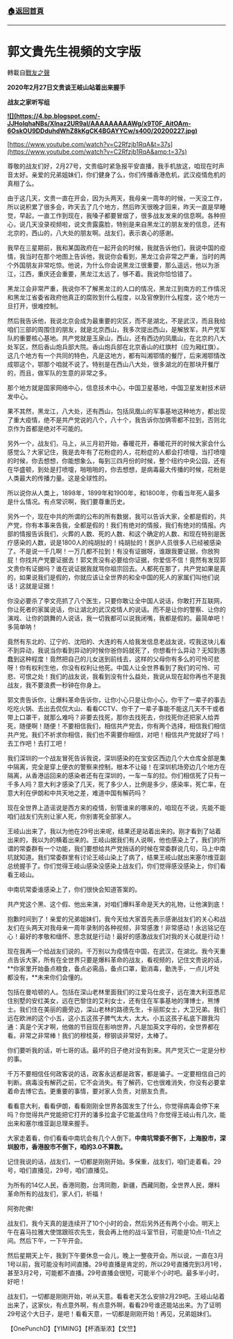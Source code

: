 ###  [:house:返回首頁](https://github.com/ourhimalayas/txt)
---
# 郭文貴先生視頻的文字版
轉載自[戰友之聲](http://littleantvoice.blogspot.com)

**2020年2月27日文贵谈王岐山站着出来握手**

**战友之家听写组**

**[!\[\](https://4.bp.blogspot.com/-JJHoIqhaNBs/Xlnaz2UR9aI/AAAAAAAAAWg/x9T0F_AitOAm-6OskOU9DDduhdWhZ8kKgCK4BGAYYCw/s400/20200227.jpg)](http://4.bp.blogspot.com/-JJHoIqhaNBs/Xlnaz2UR9aI/AAAAAAAAAWg/x9T0F_AitOAm-6OskOU9DDduhdWhZ8kKgCK4BGAYYCw/s1600/20200227.jpg)**

[https://www.youtube.com/watch?v=C2Rfzjb1RqA&t=37s](https://www.youtube.com/watch?v=C2Rfzjb1RqA&amp;t=37s)



尊敬的战友们好，2月27号，文贵临时紧急报平安直播，我手机放这，咱现在时声音太好。亲爱的兄弟姐妹们，你们健身了么，你们传播香港危机，武汉疫情危机的真相了么。



由于这几天，文贵一直在开会，因为头两天，我母亲一周年的时候，一天没工作，所以说积累了很多会，昨天去了几个地方，然后昨天很晚才回来，昨天一直是早睡觉，早起，一直工作到现在，我嗓子都要冒烟了，很多战友发来的信息啊。各种担心，说几天没录视频啦，说文贵露露脸，特别是来自黑龙江的朋友发的信息，还有北京的，西山的，八大处的朋友啊。战友们，表示衷心的感谢。



我早在三星期前，我和某国政府在一起开会的时候，我就告诉他们，我说中国的疫情，我当时在那个地图上告诉他，我说你会看到，黑龙江会非常之严重，当时的两个外国朋友非常吃惊。他说，为什么你会说黑龙江很重要，那么遥远，他以为浙江，江西，重庆还会重要，黑龙江太远了，够不着。我说你恰恰错了。

黑龙江会非常严重，我说你不了解黑龙江的人口的情况，黑龙江到南方的工作情况和黑龙江省委省政府他真正的腐败到什么程度，以及官僚到什么程度，这个地方一旦打开，很难控制。



然后我告诉他，我说北京会成为最重要的灾区，而不是湖北，不是武汉，而且我给咱们三部的周围住的朋友，就是北京西山，我多次提出西山，是解放军，共产党军队的重要核心基地。共产党就是玉泉山，西山，还有西边的凤凰山，在北京的八大处军区，然后香山炮兵部大院。香山炮兵部在北京香山的红旗村（应为厢红旗）。这几个地方有一个共同的特色，凡是这地方，都有叫湘鄂情的餐厅，后来湘鄂情改成鄂这个，鄂那个咱就不说了。特别是在西山八大处，很多湖北的在那块开餐厅的，而且，做军队的生意的非常之多。



那个地方就是国家网络中心，信息技术中心，中国卫星基地，中国卫星发射技术研发中心。

果不其然，黑龙江，八大处，还有西山，包括凤凰山的军事基地这种地方，都出现了重大疫情，绝不是共产党说的八个，八十个，我告诉你加俩零都不拉到，否则北京作为首都是绝对不可能的。



另外一个，战友们，马上，从三月初开始，春暖花开，春暖花开的时候大家会什么感觉么？大家记住，我是去年有了花粉症的人，花粉症的人都会打喷嚏，当打喷嚏的时候，你去想想，你能想象么，每到三四月份的时候，整个纽约中央公园，还有在华盛顿，到处是打喷嚏，啪啪啪的，你去想想，是病毒最大传播的时候，花粉是人类最大的传播力量。这是全球性的。



所以说你从人类上，1898年，1899年和1900年，和1800年，你看当年死人最多是什么情况。有点常识啊，我们要尊重历史。



另外一个，现在中共的所谓的公布的所有数据，我可以告诉大家，全都是假的，共产党，你有本事来告我，全都是假的！我们有绝对的情报，我们有绝对的情报。内部的情报告诉我们，火葬的人数、死的人数、和这个确定的人数、和现在特别是医疗感染的人数，说是1800人的纯胡扯的！纯胡扯的！医护人员很多人已经被感染了。不是说一千几啊！一万几都不拉到！有没有证据呀，谁跟我要证据，你放狗屁！你找共产党要证据去！郭文贵没有必要给你证据，你爱信不信！竟然有发现郭文贵你有证据吗？谁在说证据我就骂你祖宗回去。人都死在那了，共产党如果是真的，如果说我们是假的，你就应该让全世界的和全中国的死人的家属们叫他们说话！这就是证据！



你没必要杀了李文亮抓了八个医生，只要你敢让全中国人说话，你敢打开互联网，你让死者的家属说话，你让湖北的武汉疫情人的说话。而不是让你的警察、让你的演戏、让你的跳舞的人说话，我一切我都可以说我闭嘴，我都是假的。最简单吧！多简单呐！



竟然有东北的、辽宁的、沈阳的、大连的有人给我发信息老战友说，哎我这块儿看不到异动，我说当你看到异动的时候你爸你妈就死了，你想看什么异动？无知到愚蠢到这种程度！竟然把自己的儿女送到前线去，这样的父母你有多么的可怜可悲呀！你有权利生他，你没有权利让他死。中国人让全世界看到了我们的可怜、可悲、可恨之处！我们的战友说，我看到没有什么益处，我说从现在起你再也不是我战友，我不要浪费一秒钟在你身上。



郭文贵告诉你，让爆料革命告诉你，让你小心只是让你小心，你干了一辈子的事去吃吃火锅、去出去侃侃大山、看看CCTV、你干了一辈子事能不能这几天不干或者带上口罩干，就那么难吗？非要去找死，那你去找死去，你找死你还把家人给弄死，随便啊！随便！不要相信我们，相信共产党去，你有两个选择，相信我们相信共产党。我们不祈求你相信，我们也不需要你相信，对吧！相信共产党就好了吗！去工作吧！去打工吧！



我们深圳的一个战友冒死告诉我说，深圳感染的在宝安区西边几个大仓库全部是集中隔离，完全是穿上便衣的警察来控制，根本不让碰！在深圳机场旁边几个地方在隔离，从香港运回来的感染者还有在深圳的，一车一车的拉。你们相信死了只有一千多人吗？意大利才感染了几天，死了多少人，比例是多少，感染率，死亡率，在意大利在伊朗和中共天地之差，难道中国有解药吗？



现在全世界上造谣说是西方来的疫情，别管谁来的哪来的，咱现在不说，先能不能咱们战友们先别让家人死，你别害死全部家人。



王岐山出来了，我以为他在29号出来呢，结果还是站着出来的。刚才看到了站着出来的，我以为的横着出来的。王岐山据我们有人说啊，他也感染上了，我们的所谓的常委群有一个功能，我们要想给共产党捎话的时候在常委群说几句，马上中南坑就知道。我们常委群里有讨论王岐山染上了病了，结果王岐山就出来塞尔维亚副总统握手了。你们觉得王岐山感染没感染上战友们，你们觉得感没感染上，你们看看王岐山。



中南坑常委谁感染上了，你们很快会知道答案的。



共产党这个黑、这个假、他出来演，对咱们爆料革命是天大的礼物，让他演到底！

抱歉时间到了！亲爱的兄弟姐妹们，我今天给大家首先表示感谢战友们的关心和战友们在头两天对我母亲一周年录制的各种视频，非常感激！非常感动！永远铭记在心！最好的孝敬和缅怀、思念就是行动！最好的感激战友们对我的关心就是行动！

现在我再一个给战友们说的。千万别以为疫情在中国，在武汉，在湖北。我今天重点告诉大家，所有在全世界只要是爆料革命的战友，看视频的，记住文贵说的话，**你家里开始备点粮食，备点必需品，备点口罩，勤消毒，勤洗手，一点儿坏处都没有，**未来你们会懂的。

包括在曼哈顿的人。包括在深山老林里面我们的江爱马仕皮子，远在澳大利亚悉尼住别墅的安红美女，远在巴黎住的艾利女士，还有住在军事基地的薄博士，熊博士。我们住在美丽的鹿旁边，深山老林的路德先生，卡丽熙女士，大卫兄弟。我们远在欧洲的这个小五，这小五这孩子脾气太大，太大。小五这孩子私底下跟我沟通：真是个天才啊，他做的节目现在影响世界，凡是加英文字母的，全世界都在看。非常之非常棒！我们的穆桂英，穆钢谈非常好，太棒了。



你们要听我的话，听七哥的话。最坏的日子绝对没有到来。共产党灭亡一定是分秒的事。

千万不要相信任何政客说的话，政客永远都是政客，都是骗子。一定要相信自己的判断。病毒没有解药之前，它不会消失。有了解药，它也很难消失，你没有必要拿着命去博它去。更重要的事情，要对家人负责，对朋友负责。

看看意大利，看看伊朗，看看刚刚全世界各国发生了什么，你觉得病毒会停下来吗？你觉得共产党能把它打开的潘多拉盒子它能盖住吗？你觉得王岐山有几次，能出来和塞尔维亚副总理来握手。



大家走着看，你们看看中南坑会有几个人倒下。**中南坑常委不倒下，上海股市，深圳股市，香港股市不倒下，咱的3.0不算数。**



记住我说的话，战友们，一切都是刚刚开始。多保重，战友们，咱们走着看。29号，咱们直播见，29号，咱们直播见。



为所有的14亿人民，香港同胞，台湾同胞，新疆，西藏同胞，全世界人民，爆料革命所有的战友们，家人们，祈福！



阿弥陀佛!



战友们，我今天真的是连续开了10个小时的会，然后另外还有两个小会。明天上午在喜马拉雅大使馆跟班农先生，我会再上他的战斗室节目，可能是10点-11点之间。然后下午，一下午开会。



然后星期天上午，我到下午要休息一会儿，晚上一整夜开会。所以说，一直在3月1号以前，我可能没有时间直播。29号直播是肯定的，所以29号直播完到3月1号，甚至3月2号，可能都不直播。29号直播会很短，可能半个小时吧。最多半小时，好吧！

战友们，一切都是刚刚开始，听从天意。看看老天怎么安排2月29吧。王岐山站着出来了，这家伙，有点意外啊，有点意外啊，看看29号谁还能站出来。为了证明29号这个大日子，是吧！看看天意，一切都是刚刚开始！再见，兄弟姐妹们。

【OnePunchD】【YIMING】【杯酒渐浓】【文竺】